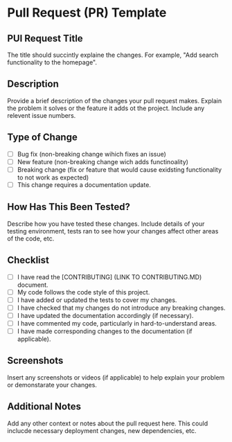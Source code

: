 # Pull Request (PR) Template

## PUl Request Title
The title should succintly explaine the changes.  For example, "Add search functionality to the homepage".

## Description
Provide a brief description of the changes your pull request makes.  Explain the problem it solves or the feature it adds ot the project.  Include any relevent issue numbers. 

## Type of Change
 - [ ] Bug fix (non-breaking change wihich fixes an issue)
 - [ ] New feature (non-breaking change wich adds functinoality)
 - [ ] Breaking change (fix or feature that would cause exidsting functionality to not work as expected)
 - [ ] This change requires a documentation update.

 ## How Has This Been Tested?
 Describe how you have tested these changes.  Include details of your testing environment, tests ran to see how your changes affect other areas of the code, etc.

 ## Checklist
 - [ ] I have read the [CONTRIBUTING] (LINK TO CONTRIBUTING.MD) document.
 - [ ] My code follows the code style of this project.
 - [ ] I have added or updated the tests to cover my changes.
 - [ ] I have checked that my changes do not introduce any breaking changes.
 - [ ] I have updated the documentation accordingly (if necessary).
 - [ ] I have commented my code, particularly in hard-to-understand areas.
 - [ ] I have made corresponding changes to the documentation (if applicable).

## Screenshots
Insert any screenshots or videos (if applicable) to help explain your problem or demonstarate your changes. 

## Additional Notes
Add any other context or notes about the pull request here. This could inclucde necessary deployment changes, new dependencies, etc.
